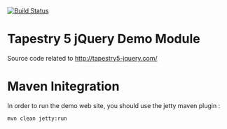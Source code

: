 [![Build Status](https://travis-ci.org/Gillespie59/tapestry5-jquery-demo.svg?branch=master)](https://travis-ci.org/Gillespie59/tapestry5-jquery-demo)

# Tapestry 5 jQuery Demo Module 

Source code related to http://tapestry5-jquery.com/

# Maven Initegration

In order to run the demo web site, you should use the jetty maven plugin : 

```
mvn clean jetty:run
```
